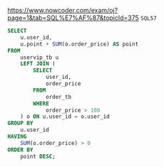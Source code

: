https://www.nowcoder.com/exam/oj?page=1&tab=SQL%E7%AF%87&topicId=375
`SQL57`

```sql
SELECT
    u.user_id,
    u.point + SUM(o.order_price) AS point
FROM
    uservip_tb u
    LEFT JOIN (
        SELECT
            user_id,
            order_price
        FROM
            order_tb
        WHERE
            order_price > 100
    ) o ON u.user_id = o.user_id
GROUP BY
    u.user_id
HAVING
    SUM(o.order_price) > 0
ORDER BY
    point DESC;
```
